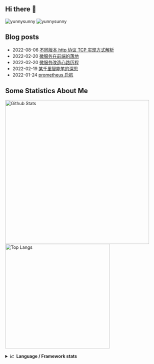 ## Hi there 👋
![yunnysunny](https://komarev.com/ghpvc/?username=yunnysunny)
![yunnysunny](https://visitor-badge.glitch.me/badge?page_id=yunnysunny.profile)


## Blog posts
<!-- BLOG-POST-LIST:START -->
- 2022-08-06 [不同版本 http 协议 TCP 实现方式解析](https://blog.whyun.com/posts/k8s-yaml/)
- 2022-02-20 [微服务在前端的落地](https://blog.whyun.com/posts/micro-for-frontend/)
- 2022-02-20 [微服务改造心路历程](https://blog.whyun.com/posts/micro-reform-milestones/)
- 2022-02-19 [某千里智能笔的深思](https://blog.whyun.com/posts/smarty-pen-issue/)
- 2022-01-24 [prometheus 启航](https://blog.whyun.com/posts/prometheus-startup/)<!-- BLOG-POST-LIST:END -->


## Some Statistics About Me
<p>
	<img  style="width:460px;" src="https://github-readme-stats.vercel.app/api?username=yunnysunny&show_icons=true&layout=compact&title_color=ffffff&icon_color=bb2acf&text_color=daf7dc&bg_color=151515" alt="Github Stats"/>
	<img style="width:334px;"src="https://github-readme-stats.vercel.app/api/top-langs/?username=yunnysunny&show_icons=true&layout=compact&exclude_repo=yunnysunny.github.io&title_color=ffffff&icon_color=bb2acf&text_color=daf7dc&bg_color=151515" alt="Top Langs" />
</p>
<div style="clear:both;height:1px;"></div>
<details>
  <summary><b>📈&nbsp;&nbsp;Language&nbsp;/&nbsp;Framework stats</b></summary>
  <br/>
<a href="https://profile.codersrank.io/user/yunnysunny/"><img src="https://cr-skills-chart-widget.azurewebsites.net/api/api?username=yunnysunny" /></a>
</details>












